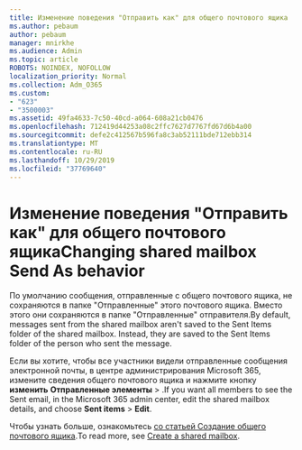 ```yaml
---
title: Изменение поведения "Отправить как" для общего почтового ящика
ms.author: pebaum
author: pebaum
manager: mnirkhe
ms.audience: Admin
ms.topic: article
ROBOTS: NOINDEX, NOFOLLOW
localization_priority: Normal
ms.collection: Adm_O365
ms.custom:
- "623"
- "3500003"
ms.assetid: 49fa4633-7c50-40cd-a064-608a21cb0476
ms.openlocfilehash: 712419d44253a08c2ffc7627d7767fd67d6b4a00
ms.sourcegitcommit: defe2c412567b596fa8c3ab52111bde712ebb314
ms.translationtype: MT
ms.contentlocale: ru-RU
ms.lasthandoff: 10/29/2019
ms.locfileid: "37769640"
---
```

# <a name="changing-shared-mailbox-send-as-behavior"></a><span data-ttu-id="51cea-102">Изменение поведения "Отправить как" для общего почтового ящика</span><span class="sxs-lookup"><span data-stu-id="51cea-102">Changing shared mailbox Send As behavior</span></span>

<span data-ttu-id="51cea-p101">По умолчанию сообщения, отправленные с общего почтового ящика, не сохраняются в папке "Отправленные" этого почтового ящика. Вместо этого они сохраняются в папке "Отправленные" отправителя.</span><span class="sxs-lookup"><span data-stu-id="51cea-p101">By default, messages sent from the shared mailbox aren't saved to the Sent Items folder of the shared mailbox. Instead, they are saved to the Sent Items folder of the person who sent the message.</span></span>
  
<span data-ttu-id="51cea-105">Если вы хотите, чтобы все участники видели отправленные сообщения электронной почты, в центре администрирования Microsoft 365, измените сведения общего почтового ящика и нажмите кнопку **изменить** **Отправленные элементы** \> .</span><span class="sxs-lookup"><span data-stu-id="51cea-105">If you want all members to see the Sent email, in the Microsoft 365 admin center, edit the shared mailbox details, and choose **Sent items** \> **Edit**.</span></span>
  
<span data-ttu-id="51cea-106">Чтобы узнать больше, ознакомьтесь [со статьей Создание общего почтового ящика](https://docs.microsoft.com/office365/admin/email/create-a-shared-mailbox).</span><span class="sxs-lookup"><span data-stu-id="51cea-106">To read more, see [Create a shared mailbox](https://docs.microsoft.com/office365/admin/email/create-a-shared-mailbox).</span></span>
  